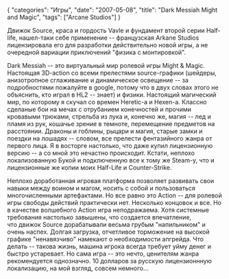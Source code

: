 {
"categories": "Игры",
"date": "2007-05-08",
"title": "Dark Messiah Might and Magic",
"tags": ["Arcane Studios"]
}

Движок Source, краса и гордость Vavle и фундамент второй серии Half-life, нашел-таки себе применение -- французская Arkane Studios лицензировала его для разработки действительно новой игры, а не очередной вариации приключений "физика с монтировкой".

Dark Messiah -- это виртуальный мир ролевой игры Might & Magic. Настоящая 3D-action со всеми прелестями source-графики (шейдеры, анизотропное сглаживание и динамическое освещение -- за подробностями пожалуйте в google, потому что в двух словах этого не объяснить, кто играл в HL2 -- знает) и физики. Настоящий магический мир, по которому я скучал со времен Heretic-а и Hexen-а. Классно сделаные бои на мечах с отрубанием конечностей и прочими кровавыми трюками, стрельба из лука и, конечно же, магия -- лед и пламя из рук, кошачье зрение в темноте, перемещение предметов на расстоянии. Драконы и гоблины, рыцари и магия, старые замки и поездки на лошадях -- словом, все прелести фентазийного жанра от первого лица. Я в восторге настолько, что даже купил лицензионную версию -- а со мной это нечастно происходит. Кстати, неплохо локализованную Букой и подключенную все к тому же Steam-у, что и лицензионные же копии моих Half-Life и Counter-Strike.

Неплохо доработанная игровая платформа позволяет развивать свои навыки между воином и магом, носить с собой и пользоваться многочисленными артефактами. Но все равно это Action -- для ролевой игры свободы действий практически нет. Несколько концовок и все. Но в качестве волшебного Action игра неподражаема. Хотя системные требования настолько завышены, что создается впечатление, что движок Source дорабатывали весьма грубым "напильником" и очень наспех. Долгая загрузка, отчетливое торможение на высокой графике "ненавязчиво" намекают о необходимости апгрейда. Что делать -- такова жизнь, машина игрока всегда требует уйму денег и быстро устаревает. Но сама игра -- это нечто, ценителям жанра рекомендуется однозначно. 10 долларов за русскую лицензионнную локализацию, на мой взгляд, совсем немного...
